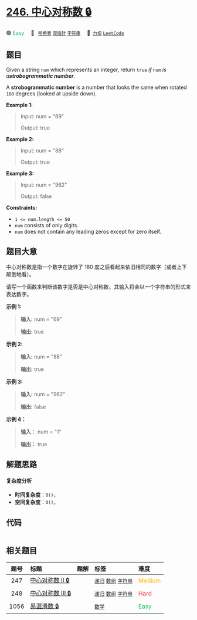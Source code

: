 # [246. 中心对称数 🔒](https://2xiao.github.io/leetcode-js/problem/0246.html)

🟢 <font color=#15bd66>Easy</font>&emsp; 🔖&ensp; [`哈希表`](/tag/hash-table.md) [`双指针`](/tag/two-pointers.md) [`字符串`](/tag/string.md)&emsp; 🔗&ensp;[`力扣`](https://leetcode.cn/problems/strobogrammatic-number) [`LeetCode`](https://leetcode.com/problems/strobogrammatic-number)

## 题目

Given a string `num` which represents an integer, return `true` _if_ `num` _is
a**strobogrammatic number**_.

A **strobogrammatic number** is a number that looks the same when rotated
`180` degrees (looked at upside down).



**Example 1:**

> Input: num = "69"
> 
> Output: true

**Example 2:**

> Input: num = "88"
> 
> Output: true

**Example 3:**

> Input: num = "962"
> 
> Output: false

**Constraints:**

  * `1 <= num.length <= 50`
  * `num` consists of only digits.
  * `num` does not contain any leading zeros except for zero itself.


## 题目大意

中心对称数是指一个数字在旋转了 180 度之后看起来依旧相同的数字（或者上下颠倒地看）。

请写一个函数来判断该数字是否是中心对称数，其输入将会以一个字符串的形式来表达数字。



**示例 1:**

> 
> 
> 
> 
> 
> **输入:** num = "69"
> 
> **输出:** true
> 
> 

**示例 2:**

> 
> 
> 
> 
> 
> **输入:** num = "88"
> 
> **输出:** true

**示例 3:**

> 
> 
> 
> 
> 
> **输入:** num = "962"
> 
> **输出:** false

**示例 4：**

> 
> 
> 
> 
> 
> **输入：** num = "1"
> 
> **输出：** true
> 
> 


## 解题思路

#### 复杂度分析

- **时间复杂度**：`O()`，
- **空间复杂度**：`O()`，

## 代码

```javascript

```

## 相关题目

<!-- prettier-ignore -->
| 题号 | 标题 | 题解 | 标签 | 难度 |
| :------: | :------ | :------: | :------ | :------ |
| 247 | [中心对称数 II 🔒](https://leetcode.com/problems/strobogrammatic-number-ii) |  |  [`递归`](/tag/recursion.md) [`数组`](/tag/array.md) [`字符串`](/tag/string.md) | <font color=#ffb800>Medium</font> |
| 248 | [中心对称数 III 🔒](https://leetcode.com/problems/strobogrammatic-number-iii) |  |  [`递归`](/tag/recursion.md) [`数组`](/tag/array.md) [`字符串`](/tag/string.md) | <font color=#ff334b>Hard</font> |
| 1056 | [易混淆数 🔒](https://leetcode.com/problems/confusing-number) |  |  [`数学`](/tag/math.md) | <font color=#15bd66>Easy</font> |
